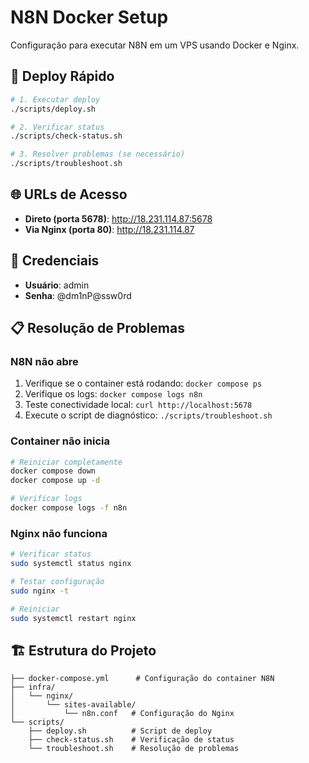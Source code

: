# N8N Docker Setup

Configuração para executar N8N em um VPS usando Docker e Nginx.

## 🚀 Deploy Rápido

```bash
# 1. Executar deploy
./scripts/deploy.sh

# 2. Verificar status
./scripts/check-status.sh

# 3. Resolver problemas (se necessário)
./scripts/troubleshoot.sh
```

## 🌐 URLs de Acesso

- **Direto (porta 5678)**: http://18.231.114.87:5678
- **Via Nginx (porta 80)**: http://18.231.114.87

## 🔧 Credenciais

- **Usuário**: admin
- **Senha**: @dm1nP@ssw0rd

## 📋 Resolução de Problemas

### N8N não abre

1. Verifique se o container está rodando: `docker compose ps`
2. Verifique os logs: `docker compose logs n8n`
3. Teste conectividade local: `curl http://localhost:5678`
4. Execute o script de diagnóstico: `./scripts/troubleshoot.sh`

### Container não inicia

```bash
# Reiniciar completamente
docker compose down
docker compose up -d

# Verificar logs
docker compose logs -f n8n
```

### Nginx não funciona

```bash
# Verificar status
sudo systemctl status nginx

# Testar configuração
sudo nginx -t

# Reiniciar
sudo systemctl restart nginx
```

## 🏗️ Estrutura do Projeto

```
├── docker-compose.yml      # Configuração do container N8N
├── infra/
│   └── nginx/
│       └── sites-available/
│           └── n8n.conf   # Configuração do Nginx
└── scripts/
    ├── deploy.sh          # Script de deploy
    ├── check-status.sh    # Verificação de status
    └── troubleshoot.sh    # Resolução de problemas
```
